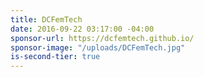 ```yaml
---
title: DCFemTech
date: 2016-09-22 03:17:00 -04:00
sponsor-url: https://dcfemtech.github.io/
sponsor-image: "/uploads/DCFemTech.jpg"
is-second-tier: true
---
```



